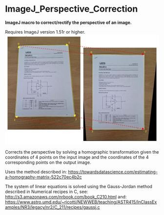 # ImageJ_Perspective_Correction
**ImageJ macro to correct/rectify the perspective of an image.**

Requires ImageJ version 1.51r  or higher.
![Correcting perspective process](images/fig1.JPG)

Corrects the perspective by solving a homographic transformation
given the coordinates of 4 points on the input image
and the coordinates of the 4 corresponding points on the output image.

Uses the method described in: https://towardsdatascience.com/estimating-a-homography-matrix-522c70ec4b2c

The system of linear equations is solved using the Gauss-Jordan method described in Numerical recipes in C, see: http://s3.amazonaws.com/nrbook.com/book_C210.html
and: https://www.astro.umd.edu/~ricotti/NEWWEB/teaching/ASTR415/InClassExamples/NR3/legacy/nr2/C_211/recipes/gaussj.c

